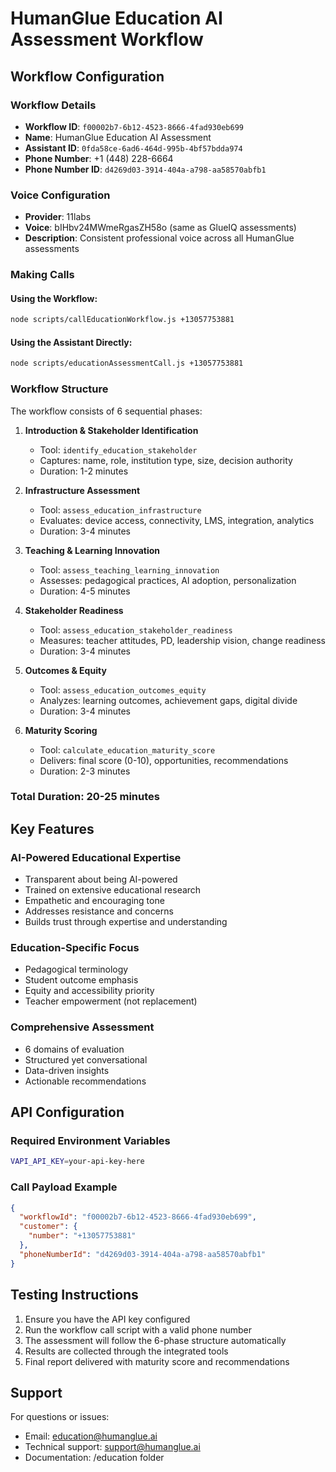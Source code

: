 # HumanGlue Education AI Assessment Workflow

## Workflow Configuration

### Workflow Details
- **Workflow ID**: `f00002b7-6b12-4523-8666-4fad930eb699`
- **Name**: HumanGlue Education AI Assessment
- **Assistant ID**: `0fda58ce-6ad6-464d-995b-4bf57bdda974`
- **Phone Number**: +1 (448) 228-6664
- **Phone Number ID**: `d4269d03-3914-404a-a798-aa58570abfb1`

### Voice Configuration
- **Provider**: 11labs
- **Voice**: bIHbv24MWmeRgasZH58o (same as GlueIQ assessments)
- **Description**: Consistent professional voice across all HumanGlue assessments

### Making Calls

#### Using the Workflow:
```bash
node scripts/callEducationWorkflow.js +13057753881
```

#### Using the Assistant Directly:
```bash
node scripts/educationAssessmentCall.js +13057753881
```

### Workflow Structure

The workflow consists of 6 sequential phases:

1. **Introduction & Stakeholder Identification**
   - Tool: `identify_education_stakeholder`
   - Captures: name, role, institution type, size, decision authority
   - Duration: 1-2 minutes

2. **Infrastructure Assessment**
   - Tool: `assess_education_infrastructure`
   - Evaluates: device access, connectivity, LMS, integration, analytics
   - Duration: 3-4 minutes

3. **Teaching & Learning Innovation**
   - Tool: `assess_teaching_learning_innovation`
   - Assesses: pedagogical practices, AI adoption, personalization
   - Duration: 4-5 minutes

4. **Stakeholder Readiness**
   - Tool: `assess_education_stakeholder_readiness`
   - Measures: teacher attitudes, PD, leadership vision, change readiness
   - Duration: 3-4 minutes

5. **Outcomes & Equity**
   - Tool: `assess_education_outcomes_equity`
   - Analyzes: learning outcomes, achievement gaps, digital divide
   - Duration: 3-4 minutes

6. **Maturity Scoring**
   - Tool: `calculate_education_maturity_score`
   - Delivers: final score (0-10), opportunities, recommendations
   - Duration: 2-3 minutes

### Total Duration: 20-25 minutes

## Key Features

### AI-Powered Educational Expertise
- Transparent about being AI-powered
- Trained on extensive educational research
- Empathetic and encouraging tone
- Addresses resistance and concerns
- Builds trust through expertise and understanding

### Education-Specific Focus
- Pedagogical terminology
- Student outcome emphasis
- Equity and accessibility priority
- Teacher empowerment (not replacement)

### Comprehensive Assessment
- 6 domains of evaluation
- Structured yet conversational
- Data-driven insights
- Actionable recommendations

## API Configuration

### Required Environment Variables
```bash
VAPI_API_KEY=your-api-key-here
```

### Call Payload Example
```json
{
  "workflowId": "f00002b7-6b12-4523-8666-4fad930eb699",
  "customer": {
    "number": "+13057753881"
  },
  "phoneNumberId": "d4269d03-3914-404a-a798-aa58570abfb1"
}
```

## Testing Instructions

1. Ensure you have the API key configured
2. Run the workflow call script with a valid phone number
3. The assessment will follow the 6-phase structure automatically
4. Results are collected through the integrated tools
5. Final report delivered with maturity score and recommendations

## Support

For questions or issues:
- Email: education@humanglue.ai
- Technical support: support@humanglue.ai
- Documentation: /education folder